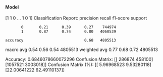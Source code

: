 #### Model
[1 1 0 ... 1 0 1]
Classification Report:
              precision    recall  f1-score   support

           0       0.21      0.39      0.27    744974
           1       0.87      0.74      0.80   4060539

    accuracy                           0.68   4805513
   macro avg       0.54      0.56      0.54   4805513
weighted avg       0.77      0.68      0.72   4805513

Accuracy: 0.6846078660072296
Confusion Matrix:
[[ 286874  458100]
 [1057521 3003018]]
Confusion Matrix (%):
[[ 5.96968523  9.53280118]
 [22.00641222 62.49110137]]
